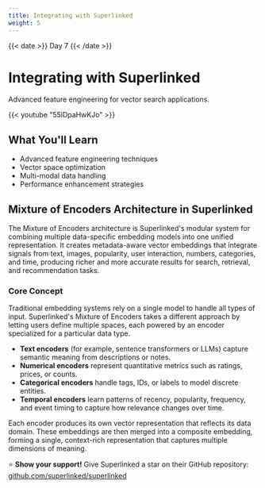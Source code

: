 ```yaml
---
title: Integrating with Superlinked
weight: 5
---
```


{{< date >}} Day 7 {{< /date >}}

# Integrating with Superlinked

Advanced feature engineering for vector search applications.

{{< youtube "55iDpaHwKJo" >}}

## What You'll Learn

- Advanced feature engineering techniques
- Vector space optimization
- Multi-modal data handling
- Performance enhancement strategies

## Mixture of Encoders Architecture in Superlinked

The Mixture of Encoders architecture is Superlinked's modular system for combining multiple data-specific embedding models into one unified representation. It creates metadata-aware vector embeddings that integrate signals from text, images, popularity, user interaction, numbers, categories, and time, producing richer and more accurate results for search, retrieval, and recommendation tasks.

### Core Concept

Traditional embedding systems rely on a single model to handle all types of input. Superlinked's Mixture of Encoders takes a different approach by letting users define multiple spaces, each powered by an encoder specialized for a particular data type.

- **Text encoders** (for example, sentence transformers or LLMs) capture semantic meaning from descriptions or notes.
- **Numerical encoders** represent quantitative metrics such as ratings, prices, or counts.
- **Categorical encoders** handle tags, IDs, or labels to model discrete entities.
- **Temporal encoders** learn patterns of recency, popularity, frequency, and event timing to capture how relevance changes over time.

Each encoder produces its own vector representation that reflects its data domain. These embeddings are then merged into a composite embedding, forming a single, context-rich representation that captures multiple dimensions of meaning.

⭐ **Show your support!** Give Superlinked a star on their GitHub repository: [github.com/superlinked/superlinked](https://github.com/superlinked/superlinked)